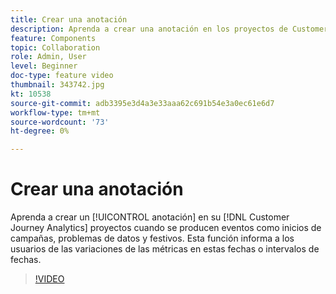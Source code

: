 ```yaml
---
title: Crear una anotación
description: Aprenda a crear una anotación en los proyectos de Customer Journey Analytics cuando se producen eventos como inicios de campañas, problemas de datos y festivos. Esta función informa a los usuarios de las variaciones de las métricas en estas fechas o intervalos de fechas.
feature: Components
topic: Collaboration
role: Admin, User
level: Beginner
doc-type: feature video
thumbnail: 343742.jpg
kt: 10538
source-git-commit: adb3395e3d4a3e33aaa62c691b54e3a0ec61e6d7
workflow-type: tm+mt
source-wordcount: '73'
ht-degree: 0%

---
```



# Crear una anotación

Aprenda a crear un [!UICONTROL anotación] en su [!DNL Customer Journey Analytics] proyectos cuando se producen eventos como inicios de campañas, problemas de datos y festivos. Esta función informa a los usuarios de las variaciones de las métricas en estas fechas o intervalos de fechas.

>[!VIDEO](https://video.tv.adobe.com/v/343742/?quality=12&learn=on)

